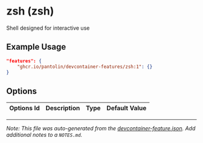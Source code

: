 
# zsh (zsh)

Shell designed for interactive use

## Example Usage

```json
"features": {
    "ghcr.io/pantolin/devcontainer-features/zsh:1": {}
}
```

## Options

| Options Id | Description | Type | Default Value |
|-----|-----|-----|-----|




---

_Note: This file was auto-generated from the [devcontainer-feature.json](https://github.com/pantolin/devcontainer-features/blob/main/src/zsh/devcontainer-feature.json).  Add additional notes to a `NOTES.md`._
